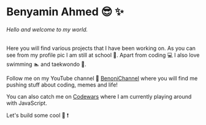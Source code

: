 # Benyamin Ahmed :sunglasses: :sparkles:

###### Hello and welcome to my world.

Here you will find various projects that I have been working on. As you can see from my profile pic I am still at school :school:. Apart from coding :computer: I also love swimming :swimmer: and taekwondo :facepunch:.

Follow me on my YouTube channel :movie_camera: [BenoniChannel](youtube.com/c/BenoniChannel) where you will find me pushing stuff about coding, memes and life!

You can also catch me on [Codewars](https://www.codewars.com/users/benyaminahmed) where I am currently playing around with JavaScript.

Let's build some cool :shit: :exclamation:

